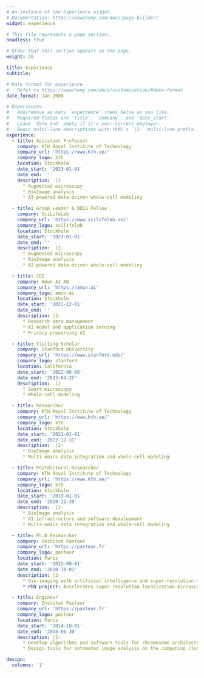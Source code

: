 ```yaml
---
# An instance of the Experience widget.
# Documentation: https://wowchemy.com/docs/page-builder/
widget: experience

# This file represents a page section.
headless: true

# Order that this section appears on the page.
weight: 20

title: Experience
subtitle:

# Date format for experience
#   Refer to https://wowchemy.com/docs/customization/#date-format
date_format: Jan 2006

# Experiences.
#   Add/remove as many `experience` items below as you like.
#   Required fields are `title`, `company`, and `date_start`.
#   Leave `date_end` empty if it's your current employer.
#   Begin multi-line descriptions with YAML's `|2-` multi-line prefix.
experience:
  - title: Assistant Professor
    company: KTH Royal Institute of Technology
    company_url: 'https://www.kth.se/'
    company_logo: kth
    location: Stockholm
    date_start: '2023-01-01'
    date_end: ''
    description:  |2-
      * Augmented microscopy
      * BioImage analysis
      * AI-powered data-driven whole-cell modeling

  - title: Group Leader & DDLS Fellow
    company: SciLifeLab
    company_url: 'https://www.scilifelab.se/'
    company_logo: scilifelab
    location: Stockholm
    date_start: '2023-01-01'
    date_end: ''
    description:  |2-
      * Augmented microscopy
      * BioImage analysis
      * AI-powered data-driven whole-cell modeling

  - title: CEO
    company: Amun AI AB
    company_url: 'https://amun.ai'
    company_logo: amun-ai
    location: Stockholm
    date_start: '2021-12-01'
    date_end: ''
    description: |2-        
      * Research data management
      * AI model and application serving
      * Privacy-preserving AI

  - title: Visiting Scholar
    company: Stanford University
    company_url: 'https://www.stanford.edu/'
    company_logo: stanford
    location: California
    date_start: '2022-06-08'
    date_end: '2023-04-25'
    description:  |2-
      * Smart microscopy
      * Whole-cell modeling

  - title: Researcher
    company: KTH Royal Institute of Technology
    company_url: 'https://www.kth.se/'
    company_logo: kth
    location: Stockholm
    date_start: '2021-01-01'
    date_end: '2022-12-31'
    description:  |2-
      * BioImage analysis
      * Multi-omics data integration and whole-cell modeling

  - title: Postdoctoral Researcher
    company: KTH Royal Institute of Technology
    company_url: 'https://www.kth.se/'
    company_logo: kth
    location: Stockholm
    date_start: '2019-01-01'
    date_end: '2020-12-30'
    description:  |2-
      * BioImage analysis
      * AI infrastructure and software development
      * Multi-omics data integration and whole-cell modeling

  - title: Ph.D Researcher
    company: Institut Pasteur
    company_url: 'https://pasteur.fr'
    company_logo: pasteur
    location: Paris
    date_start: '2015-09-01'
    date_end: '2018-10-01'
    description: |2-        
      * Bio-imaging with artificial intelligence and super-resolution microscopy;
      * PhD project: Accelerates super-resolution localization microscopy with deep learning.

  - title: Engineer
    company: Institut Pasteur
    company_url: 'https://pasteur.fr'
    company_logo: pasteur
    location: Paris
    date_start: '2014-10-01'
    date_end: '2015-06-30'
    description: |2-        
      * Develop algorithms and software tools for chromosome architecture imaging
      * Design tools for automated image analysis on the computing cluster

design:
  columns: '1'
---
```

